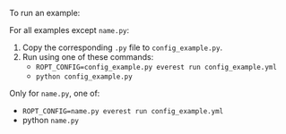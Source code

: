 To run an example:

For all examples except `name.py`:

1. Copy the corresponding `.py` file to `config_example.py`.
2. Run using one of these commands:
    - `ROPT_CONFIG=config_example.py everest run config_example.yml`
    - `python config_example.py`
 

Only for `name.py`, one of:

- `ROPT_CONFIG=name.py everest run config_example.yml`
- python `name.py`
